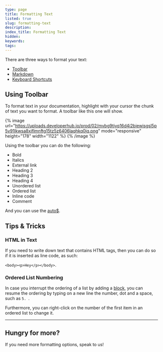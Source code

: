 ```yaml
---
type: page
title: Formatting Text
listed: true
slug: formatting-text
description: 
index_title: Formatting Text
hidden: 
keywords: 
tags: 
---
```


There are three ways to format your text:

- [Toolbar](/support-center/formatting-text#using-toolbar)
- [Markdown](/support-center/using-markdown)
- [Keyboard Shortcuts](/support-center/keyboard-shortcuts)

## Using Toolbar

To format text in your documentation, highlight with your cursor the chunk of text you want to format. A toolbar like this one will show.

{% image url="https://uploads.developerhub.io/prod/02/mvbg9tjyq16d4i2biewisgsl5p5v91lkwsa8xiflmnftg15tz5z6406laqhkq0jq.png" mode="responsive" height="178" width="1122" %}
{% /image %}

Using the toolbar you can do the following:

- Bold
- Italics
- External link
- Heading 2
- Heading 3
- Heading 4
- Unordered list
- Ordered list
- Inline code
- Comment

And you can use the [auto$](/support-center/ai-writer).

## Tips & Tricks

### HTML in Text

If you need to write down text that contains HTML tags, then you can do so if it is inserted as line code, as such:

`<body><p>Hey</p></body>`.

### Ordered List Numbering

In case you interrupt the ordering of a list by adding a [block](/support-center/blocks), you can resume the ordering by typing on a new line the number, dot and a space, such as `5. `.

Furthermore, you can right-click on the number of the first item in an ordered list to change it.

---

## Hungry for more?

If you need more formatting options, speak to us!